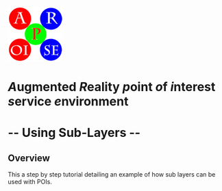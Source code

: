 ![ARpoise Logo](/images/arpoise_logo_rgb-128.png)
# *A*ugmented *R*eality *p*oint *o*f *i*nterest *s*ervice *e*nvironment
# -- Using Sub-Layers --
## Overview
This a step by step tutorial detailing an example of how sub layers can be used with POIs.

